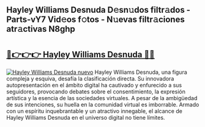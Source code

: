 ## Hayley Williams Desnuda D𝚎sn𝚞dos filtr𝚊dos - Parts-vY7 Vid𝚎os f𝚘tos - N𝚞evas filtr𝚊ciones atr𝚊ctivas N8ghp

# <h2><a href="http://mb665ty.tromn.icu/?c=Hayley+Williams+Desnuda">🔗👉👉👉 Hayley Williams Desnuda 🔗🔗</a></h2>

[![Hayley Williams Desnuda nuevo](https://i.imgur.com/pEAQMta.gif)](http://mb665ty.tromn.icu/?c=Hayley+Williams+Desnuda)
Hayley Williams Desnuda, una figura compleja y esquiva, desafía la clasificación directa. Su innovadora autopresentación en el ámbito digital ha cautivado y enfurecido a sus seguidores, provocando debates sobre el consentimiento, la expresión artística y la esencia de las sociedades virtuales. A pesar de la ambigüedad de sus intenciones, su huella en la comunidad virtual es imborrable. Armado con un espíritu inquebrantable y un atractivo innegable, el alcance de Hayley Williams Desnuda en el universo digital no tiene límites.
